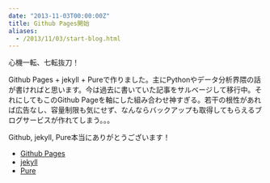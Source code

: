 ```yaml
---
date: "2013-11-03T00:00:00Z"
title: Github Pages開始
aliases:
  - /2013/11/03/start-blog.html
---
```


心機一転、七転抜刀！

Github Pages + jekyll + Pureで作りました。主にPythonやデータ分析界隈の話が書ければと思います。今は過去に書いていた記事をサルベージして移行中。それにしてもこのGithub Pageを軸にした組み合わせ神すぎる。若干の根性があれば広告なし、容量制限も気にせず、なんならバックアップも取得してもらえるブログサービスが作れてしまう。。。

Github, jekyll, Pure本当にありがとうございます！

- [Github Pages](http://pages.github.com/)
- [jekyll](http://jekyllrb.com/)
- [Pure](http://purecss.io/)


